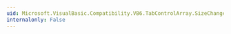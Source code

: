 ```yaml
---
uid: Microsoft.VisualBasic.Compatibility.VB6.TabControlArray.SizeChanged
internalonly: False
---
```

